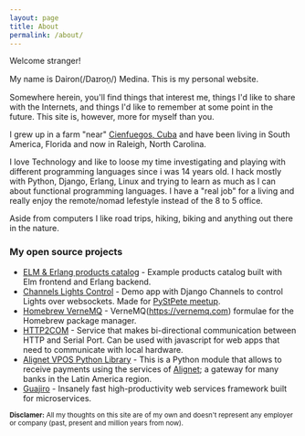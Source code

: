 ```yaml
---
layout: page
title: About
permalink: /about/
---
```


Welcome stranger!

My name is Dairon(/Daɪron̩/) Medina. This is my personal website.

Somewhere herein, you'll find things that interest me, things I'd like to share with the Internets, and things I'd like to remember at some point in the future. This site is, however, more for myself than you.

I grew up in a farm "near" [Cienfuegos, Cuba](https://en.wikipedia.org/wiki/Cienfuegos) and have been living in South America, Florida and now in Raleigh, North Carolina.

I love Technology and like to loose my time investigating and playing with different programming languages since i was 14 years old. I hack mostly with Python, Django, Erlang, Linux and trying to learn as much as I can about functional programming languages. I have a "real job" for a living and really enjoy the remote/nomad lefestyle instead of the 8 to 5 office.

Aside from computers I like road trips, hiking, biking and anything out there in the nature.

### My open source projects

* [ELM & Erlang products catalog](https://github.com/codeadict/elm-erlang-catalog) - Example products catalog built with Elm frontend and Erlang backend.
* [Channels Lights Control](https://github.com/codeadict/ChannelsLightsControl) -
Demo app with Django Channels to control Lights over websockets. Made for [PyStPete meetup](https://www.meetup.com/Saint-Petersburg-Python-Meetup/).
* [Homebrew VerneMQ](https://github.com/codeadict/homebrew-vernemq) - 
VerneMQ(https://vernemq.com) formulae for the Homebrew package manager.
* [HTTP2COM](https://github.com/codeadict/HTTP2COM) - 
Service that makes bi-directional communication between HTTP and Serial Port.
Can be used with javascript for web apps that need to communicate with local hardware.
* [Alignet VPOS Python Library](https://github.com/codeadict/alignetpy) - This is a Python module that allows to receive payments
 using the services of [Alignet](http://vpos.alignet.com/documentacion.html); a gateway for many banks in the Latin America region.
* [Guajiro](https://github.com/codeadict/guajiro) - Insanely fast high-productivity web services framework built for microservices.


<p>
  <small>
    <strong>Disclamer:</strong>
    All my thoughts	on this site are of my own and doesn't represent any employer or company (past, present and million years from now).
  </small>
</p>
